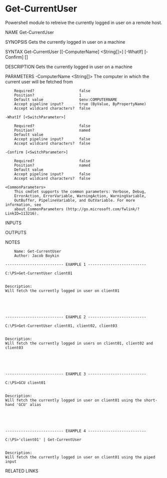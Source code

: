# Get-CurrentUser

Powershell module to retreive the currently logged in user on a remote host. 

NAME
    Get-CurrentUser
    
SYNOPSIS
    Gets the currently logged in user on a machine
    
SYNTAX
    Get-CurrentUser [[-ComputerName] <String[]>] [-WhatIf] [-Confirm] [<CommonParameters>]
    
    
DESCRIPTION
    Gets the currently logged in user on a machine
    

PARAMETERS
    -ComputerName <String[]>
        The computer in which the current user will be fetched from
        
        Required?                    false
        Position?                    1
        Default value                $env:COMPUTERNAME
        Accept pipeline input?       true (ByValue, ByPropertyName)
        Accept wildcard characters?  false
        
    -WhatIf [<SwitchParameter>]
        
        Required?                    false
        Position?                    named
        Default value                
        Accept pipeline input?       false
        Accept wildcard characters?  false
        
    -Confirm [<SwitchParameter>]
        
        Required?                    false
        Position?                    named
        Default value                
        Accept pipeline input?       false
        Accept wildcard characters?  false
        
    <CommonParameters>
        This cmdlet supports the common parameters: Verbose, Debug,
        ErrorAction, ErrorVariable, WarningAction, WarningVariable,
        OutBuffer, PipelineVariable, and OutVariable. For more information, see 
        about_CommonParameters (http://go.microsoft.com/fwlink/?LinkID=113216). 
    
INPUTS
    
OUTPUTS
    
NOTES
    
    
        Name: Get-CurrentUser
        Author: Jacob Boykin
    
    -------------------------- EXAMPLE 1 --------------------------
    
    C:\PS>Get-CurrentUser client01
    
    
    Description:
    Will fetch the currently logged in user on client01
    
    
    
    
    
    -------------------------- EXAMPLE 2 --------------------------
    
    C:\PS>Get-CurrentUser client01, client02, client03
    
    
    Description:
    Will fetch the currently logged in users on client01, client02 and client03
    
    
    
    
    
    -------------------------- EXAMPLE 3 --------------------------
    
    C:\PS>GCU client01
    
    
    Description:
    Will fetch the currently logged in user on client01 using the short-hand 'GCU' alias
    
    
    
    
    
    -------------------------- EXAMPLE 4 --------------------------
    
    C:\PS>'client01' | Get-CurrentUser
    
    
    Description:
    Will fetch the currently logged in user on client01 using the piped input
    
    
    
    
    
    
RELATED LINKS
